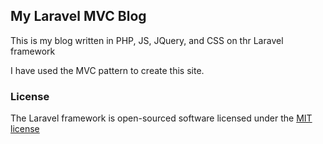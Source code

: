 ## My Laravel MVC Blog

This is my blog written in PHP, JS, JQuery, and CSS on thr Laravel framework

I have used the MVC pattern to create this site.

### License

The Laravel framework is open-sourced software licensed under the [MIT license](http://opensource.org/licenses/MIT)
